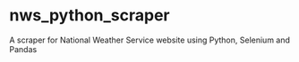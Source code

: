 # nws_python_scraper
A scraper for National Weather Service website using Python, Selenium and Pandas
